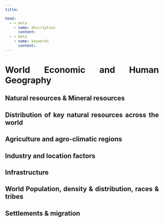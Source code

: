 ```yaml
---
title:

head:
  - - meta
    - name: description
      content:
  - - meta
    - name: keywords
      content:
---
```


<div style="text-align: justify">
<div class="  font-serif    text-base  font-normal tracking-wide">

# World Economic and Human Geography

## Natural resources & Mineral resources

## Distribution of key natural resources across the world

## Agriculture and agro-climatic regions

## Industry and location factors

## Infrastructure

## World Population, density & distribution, races & tribes

## Settlements & migration

</div>
</div>
